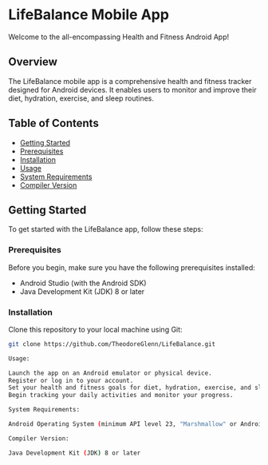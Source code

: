 # LifeBalance Mobile App

Welcome to the all-encompassing Health and Fitness Android App!

## Overview

The LifeBalance mobile app is a comprehensive health and fitness tracker designed for Android devices. It enables users to monitor and improve their diet, hydration, exercise, and sleep routines.

## Table of Contents

- [Getting Started](#getting-started)
- [Prerequisites](#prerequisites)
- [Installation](#installation)
- [Usage](#usage)
- [System Requirements](#system-requirements)
- [Compiler Version](#compiler-version)

## Getting Started

To get started with the LifeBalance app, follow these steps:

### Prerequisites

Before you begin, make sure you have the following prerequisites installed:

- Android Studio (with the Android SDK)
- Java Development Kit (JDK) 8 or later

### Installation

Clone this repository to your local machine using Git:

   ```bash
   git clone https://github.com/TheodoreGlenn/LifeBalance.git

Usage:

Launch the app on an Android emulator or physical device.
Register or log in to your account.
Set your health and fitness goals for diet, hydration, exercise, and sleep.
Begin tracking your daily activities and monitor your progress.

System Requirements:

Android Operating System (minimum API level 23, "Marshmallow" or Android 6.0)

Compiler Version:

Java Development Kit (JDK) 8 or later
